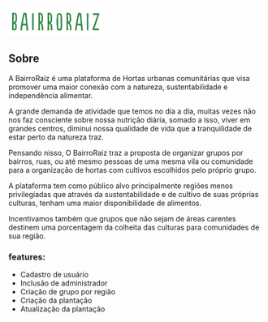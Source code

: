 ![LogoSample_ByTailorBrands.png](./src/assets/LogoSample_ByTailorBrands.png)

## Sobre

A BairroRaiz é uma plataforma de Hortas urbanas comunitárias que visa promover uma maior conexão com a natureza, sustentabilidade e independência alimentar.

A grande demanda de atividade que temos no dia a dia, muitas vezes não nos faz consciente sobre nossa nutrição diária, somado a isso, viver em grandes centros, diminui nossa qualidade de vida que a tranquilidade de estar perto da natureza traz.

Pensando nisso, O BairroRaiz traz a proposta de organizar grupos por bairros, ruas, ou até mesmo pessoas de uma mesma vila ou comunidade para a organização de hortas com cultivos escolhidos pelo próprio grupo.

A plataforma tem como público alvo principalmente regiões menos privilegiadas que através da sustentabilidade e de cultivo de suas próprias culturas, tenham uma maior disponibilidade de alimentos.

Incentivamos também que grupos que não sejam de áreas carentes destinem uma porcentagem da colheita das culturas para comunidades de sua região.

### features:

- Cadastro de usuário
- Inclusão de administrador
- Criação de grupo por região
- Criação da plantação
- Atualização da plantação
